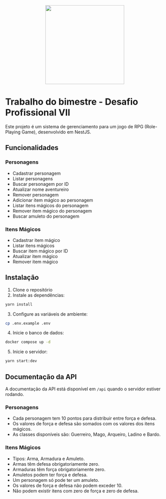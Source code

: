 <div align="center">
    <img src="https://github.com/user-attachments/assets/4297188e-459f-4d62-8fe1-e945b76c1fdf" width="250"/>
</div>

# Trabalho do bimestre - Desafio Profissional VII

Este projeto é um sistema de gerenciamento para um jogo de RPG (Role-Playing Game), desenvolvido em NestJS.

## Funcionalidades

### Personagens
- Cadastrar personagem
- Listar personagens
- Buscar personagem por ID
- Atualizar nome aventureiro
- Remover personagem
- Adicionar item mágico ao personagem
- Listar itens mágicos do personagem
- Remover item mágico do personagem
- Buscar amuleto do personagem

### Itens Mágicos
- Cadastrar item mágico
- Listar itens mágicos
- Buscar item mágico por ID
- Atualizar item mágico
- Remover item mágico

## Instalação

1. Clone o repositório
2. Instale as dependências:
```bash
yarn install
```

3. Configure as variáveis de ambiente:
```bash
cp .env.example .env
```

4. Inicie o banco de dados:
```bash
docker compose up -d
```

5. Inicie o servidor:
```bash
yarn start:dev
```

## Documentação da API

A documentação da API está disponível em `/api` quando o servidor estiver rodando.

### Personagens
- Cada personagem tem 10 pontos para distribuir entre força e defesa.
- Os valores de força e defesa são somados com os valores dos itens mágicos.
- As classes disponíveis são: Guerreiro, Mago, Arqueiro, Ladino e Bardo.

### Itens Mágicos
- Tipos: Arma, Armadura e Amuleto.
- Armas têm defesa obrigatoriamente zero.
- Armaduras têm força obrigatoriamente zero.
- Amuletos podem ter força e defesa.
- Um personagem só pode ter um amuleto.
- Os valores de força e defesa não podem exceder 10.
- Não podem existir itens com zero de força e zero de defesa.